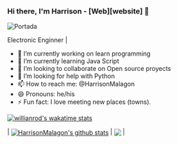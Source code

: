 ### Hi there, I'm Harrison - [Web][website] 👋

![Portada](https://res.cloudinary.com/dxldfuyhy/image/upload/v1631104589/Harrison/PortadaHm_hunsaa.png)

Electronic Enginner | 
- 🔭 I’m currently working on learn programming 
- 🌱 I’m currently learning Java Script
- 👯 I’m looking to collaborate on Open source proyects
- 🤔 I’m looking for help with Python
- 📫 How to reach me: @HarrisonMalagon
- 😄 Pronouns: he/his
- ⚡ Fun fact: I love meeting new places (towns). 

[![willianrod's wakatime stats](https://github-readme-stats.vercel.app/api/wakatime?username=HarrisonMalagon)](https://github.com/HarrisonMalagon/github-readme-stats)

| <a href="https://github.com/HarrisonMalagon"><img align="center" src="https://github-readme-stats.vercel.app/api?username=HarrisonMalagon&show_icons=true&include_all_commits=true&theme=buefy&hide_border=true" alt="HarrisonMalagon's github stats" /></a> | <a href="https://github.com/HarrisonMalagon"><img align="center" src="https://github-readme-stats.vercel.app/api/top-langs/?username=HarrisonMalagon&layout=compact&theme=buefy&hide_border=true" /></a> |